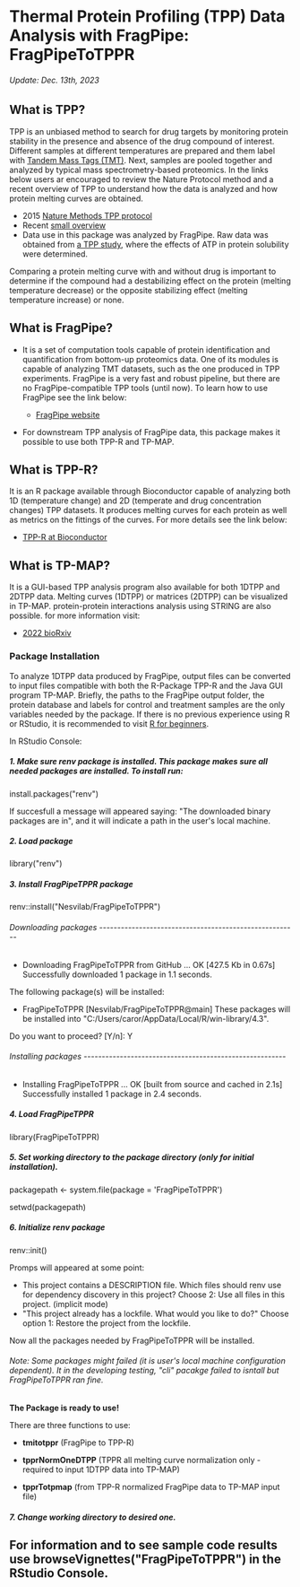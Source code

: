 # Thermal Protein Profiling (TPP) Data Analysis with FragPipe: FragPipeToTPPR
###### Update: Dec. 13th, 2023

## What is TPP?
TPP is an unbiased method to search for drug targets by monitoring protein stability in the presence and absence of the drug compound of interest. Different samples at different temperatures are prepared and them label with [Tandem Mass Tags (TMT)](https://pubs.acs.org/doi/10.1021/ac0262560). Next, samples are pooled together and analyzed by typical mass spectrometry-based proteomics. In the links below users ar encouraged to review the Nature Protocol method and a recent overview of TPP to understand how the data is analyzed and how protein melting curves are obtained. 

  - 2015 [Nature Methods TPP protocol](https://www.nature.com/articles/nprot.2015.101)
  - Recent [small overview](https://pubmed.ncbi.nlm.nih.gov/36368297/)
  - Data use in this package was analyzed by FragPipe. Raw data was obtained from [a TPP study](https://www.nature.com/articles/s41467-019-09107-y), where the effects of ATP in protein solubility were determined.     
  
Comparing a protein melting curve with and without drug is important to determine if the compound had a destabilizing effect on the protein (melting temperature decrease) or the opposite stabilizing effect (melting temperature increase) or none.

## What is FragPipe?
- It is a set of computation tools capable of protein identification and quantification from bottom-up proteomics data. One of its modules is capable of analyzing TMT datasets, such as the one produced in TPP experiments. FragPipe is a very fast and robust pipeline, but there are no FragPipe-compatible TPP tools (until now). To learn how to use FragPipe see the link below:
  
  - [FragPipe website](https://fragpipe.nesvilab.org/docs/tutorial_fragpipe_outputs.html])
  
- For downstream TPP analysis of FragPipe data, this package makes it possible to use both TPP-R and TP-MAP.
  
## What is TPP-R?
It is an R package available through Bioconductor capable of analyzing both 1D (temperature change) and 2D (temperate and drug concentration changes) TPP datasets. It produces melting curves for each protein as well as metrics on the fittings of the curves. For more details see the link below:

  - [TPP-R at Bioconductor](https://bioconductor.org/packages/release/bioc/html/TPP.html)

## What is TP-MAP?
It is a GUI-based TPP analysis program also available for both 1DTPP and 2DTPP data. Melting curves (1DTPP) or matrices (2DTPP) can be visualized in TP-MAP. protein-protein interactions analysis using STRING are also possible. for more information visit:

  - [2022 bioRxiv](https://www.biorxiv.org/content/10.1101/2021.02.22.432361v2)
  
  
### Package Installation

To analyze 1DTPP data produced by FragPipe, output files can be converted to input files compatible with both the R-Package TPP-R and the Java GUI program TP-MAP. Briefly, the paths to the FragPipe output folder, the protein database and labels for control and treatment samples are the only variables needed
 by the package. If there is no previous experience using R or RStudio, it is recommended to visit [R for beginners](https://education.rstudio.com/learn/beginner/).

In RStudio Console:

##### 1. Make sure renv package is installed. This package makes sure all needed packages are installed. To install run: 

install.packages("renv")

If succesfull a message will appeared saying: "The downloaded binary packages are in", and it will indicate a path in the user's local machine.

##### 2. Load package

library("renv")

##### 3. Install FragPipeTPPR package

renv::install("Nesvilab/FragPipeToTPPR")

###### Downloading packages -------------------------------------------------------
- Downloading FragPipeToTPPR from GitHub ...    OK [427.5 Kb in 0.67s]
Successfully downloaded 1 package in 1.1 seconds.

The following package(s) will be installed:
- FragPipeToTPPR [Nesvilab/FragPipeToTPPR@main]
These packages will be installed into "C:/Users/caror/AppData/Local/R/win-library/4.3".

Do you want to proceed? [Y/n]: Y

###### Installing packages --------------------------------------------------------
- Installing FragPipeToTPPR ...                 OK [built from source and cached in 2.1s]
Successfully installed 1 package in 2.4 seconds.

##### 4. Load FragPipeTPPR
library(FragPipeToTPPR)

##### 5. Set working directory to the package directory (only for initial installation).
packagepath <- system.file(package = 'FragPipeToTPPR')

setwd(packagepath)

##### 6. Initialize renv package
renv::init()

Promps will appeared at some point: 
- This project contains a DESCRIPTION file.
Which files should renv use for dependency discovery in this project?
  Choose 2: Use all files in this project. (implicit mode)
- "This project already has a lockfile. What would you like to do?"
  Choose option 1: Restore the project from the lockfile.
  
Now all the packages needed by FragPipeToTPPR will be installed.
###### Note: Some packages might failed (it is user's local machine configuration dependent). It in the developing testing, "cli" pacakge failed to isntall but FragPipeToTPPR ran fine.

**The Package is ready to use!**

There are three functions to use:

- **tmitotppr** (FragPipe to TPP-R)

- **tpprNormOneDTPP** (TPPR all melting curve normalization only - required to input 1DTPP data into TP-MAP)

- **tpprTotpmap** (from TPP-R normalized FragPipe data to TP-MAP input file)

##### 7. Change working directory to desired one.

## For information and to see sample code results use browseVignettes("FragPipeToTPPR") in the RStudio Console.
